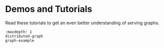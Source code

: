 # Demos and Tutorials

Read these tutorials to get an even better understanding of serving graphs.

```{toctree}
:maxdepth: 1
distributed-graph
graph-example
```